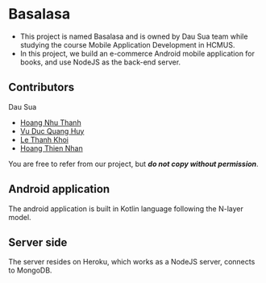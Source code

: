 # Basalasa

- This project is named Basalasa and is owned by Dau Sua team while studying the course Mobile Application Development in HCMUS. 
- In this project, we build an e-commerce Android mobile application for books, and use NodeJS as the back-end server.

## Contributors

Dau Sua
- [Hoang Nhu Thanh](https://github.com/thanhhoang4869)
- [Vu Duc Quang Huy](https://github.com/19US-dominic)
- [Le Thanh Khoi](https://github.com/lethanhkhoi)
- [Hoang Thien Nhan](https://github.com/jasonhoang0621)

You are free to refer from our project, but ***do not copy without permission***.

## Android application
The android application is built in Kotlin language following the N-layer model.

## Server side
The server resides on Heroku, which works as a NodeJS server, connects to MongoDB.
